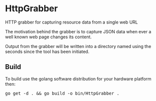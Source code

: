 # HttpGrabber
HTTP grabber for capturing resource data from a single web URL

The motivation behind the grabber is to capture JSON data when ever a well known web page changes its content.

Output from the grabber will be written into a directory named using the seconds since the tool has been initiated.


## Build
To build use the golang software distribution for your hardware platform then:

<pre>
go get -d . && go build -o bin/HttpGrabber .
</pre>
